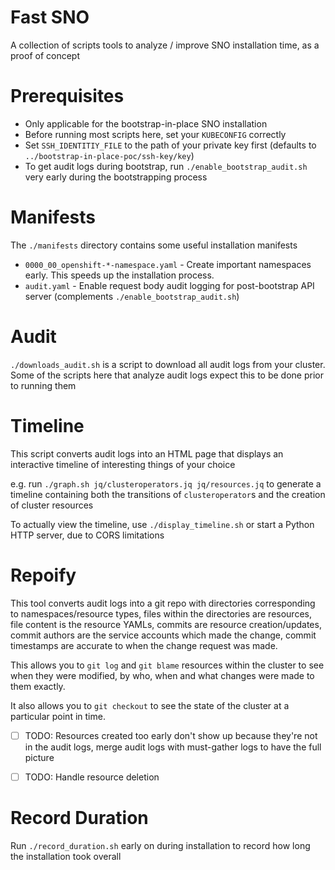 # Fast SNO

A collection of scripts tools to analyze / improve SNO installation time, as a proof of concept

# Prerequisites

* Only applicable for the bootstrap-in-place SNO installation
* Before running most scripts here, set your `KUBECONFIG` correctly
* Set `SSH_IDENTITIY_FILE` to the path of your private key first (defaults to `../bootstrap-in-place-poc/ssh-key/key`)
* To get audit logs during bootstrap, run `./enable_bootstrap_audit.sh` very early during the bootstrapping process

# Manifests

The `./manifests` directory contains some useful installation manifests

* `0000_00_openshift-*-namespace.yaml` - Create important namespaces early. This speeds up the installation process.
* `audit.yaml` - Enable request body audit logging for post-bootstrap API server (complements `./enable_bootstrap_audit.sh`)

# Audit

`./downloads_audit.sh` is a script to download all audit logs from your
cluster. Some of the scripts here that analyze audit logs expect this to be
done prior to running them

# Timeline

This script converts audit logs into an HTML page that displays an interactive
timeline of interesting things of your choice

e.g. run `./graph.sh jq/clusteroperators.jq jq/resources.jq` to generate a
timeline containing both the transitions of `clusteroperator`s and the creation
of cluster resources

To actually view the timeline, use `./display_timeline.sh` or start a Python HTTP
server, due to CORS limitations

# Repoify

This tool converts audit logs into a git repo with directories corresponding to
namespaces/resource types, files within the directories are resources, file
content is the resource YAMLs, commits are resource creation/updates, commit authors
are the service accounts which made the change, commit timestamps are accurate to when
the change request was made.

This allows you to `git log` and `git blame` resources within the cluster to
see when they were modified, by who, when and what changes were made to them
exactly.

It also allows you to `git checkout` to see the state of the cluster at a
particular point in time.

- [ ] TODO: Resources created too early don't show up because they're not in the audit
logs, merge audit logs with must-gather logs to have the full picture

- [ ] TODO: Handle resource deletion

# Record Duration 

Run `./record_duration.sh` early on during installation to record how long the installation
took overall

